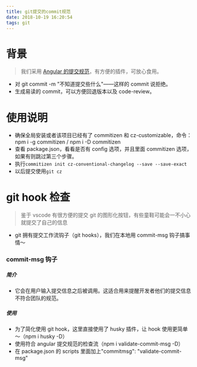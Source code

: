 ```yaml
---
title: git提交的commit规范
date: 2018-10-19 16:20:54
tags: git
---
```


# 背景

> 我们采用 [Angular 的提交规范](https://github.com/isLishude/blog/issues/69)，有方便的插件，可放心食用。

- 对 git commit -m "不知道提交些什么"——这样的 commit 说拒绝。
- 生成易读的 commit，可以方便回退版本以及 code-review。

# 使用说明

- 确保全局安装或者该项目已经有了 commitizen 和 cz-customizable，命令：npm i -g commitizen / npm i -D commitizen
- 查看 package.json，看看是否有 config 选项，并且里面 commitizen 选项，如果有则跳过第三个步骤。
- 执行`commitizen init cz-conventional-changelog --save --save-exact`
- 以后提交使用`git cz`

# git hook 检查

> 鉴于 vscode 有很方便的提交 git 的图形化按钮，有些童鞋可能会一不小心就提交了自己的信息

- git 拥有提交工作流钩子（git hooks），我们在本地用 commit-msg 钩子搞事情～

### commit-msg 钩子

##### 简介

- 它会在用户输入提交信息之后被调用。这适合用来提醒开发者他们的提交信息不符合团队的规范。

##### 使用

- 为了简化使用 git hook，这里直接使用了 husky 插件，让 hook 使用更简单～（npm i husky -D）
- 使用符合 angular 提交规范的检查流（npm i validate-commit-msg -D）
- 在 package.json 的 scripts 里面加上"commitmsg": "validate-commit-msg"
